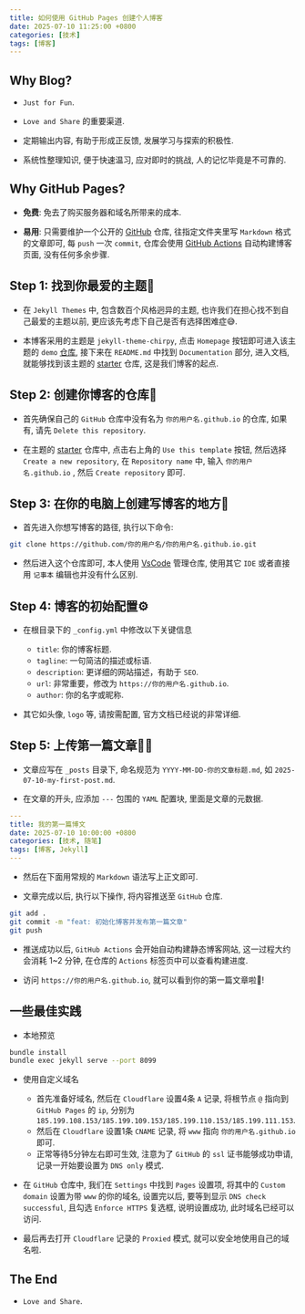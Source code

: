 ```yaml
---
title: 如何使用 GitHub Pages 创建个人博客
date: 2025-07-10 11:25:00 +0800
categories: [技术]
tags: [博客]
---
```


## Why Blog?

- `Just for Fun`.

- `Love and Share` 的重要渠道.

- 定期输出内容, 有助于形成正反馈, 发展学习与探索的积极性.

- 系统性整理知识, 便于快速温习, 应对即时的挑战, 人的记忆毕竟是不可靠的.

## Why GitHub Pages?

- **免费**: 免去了购买服务器和域名所带来的成本.

- **易用**: 只需要维护一个公开的 [GitHub](https://github.com/) 仓库,  往指定文件夹里写 `Markdown` 格式的文章即可, 每 `push` 一次 `commit`, 仓库会使用 [GitHub Actions](https://github.com/features/actions) 自动构建博客页面, 没有任何多余步骤.

## Step 1: 找到你最爱的主题🥰

- 在 `Jekyll Themes` 中, 包含数百个风格迥异的主题, 也许我们在担心找不到自己最爱的主题以前, 更应该先考虑下自己是否有选择困难症😅.

- 本博客采用的主题是 `jekyll-theme-chirpy`, 点击 `Homepage` 按钮即可进入该主题的 `demo` [仓库](https://github.com/cotes2020/jekyll-theme-chirpy/), 接下来在 `README.md` 中找到 `Documentation` 部分, 进入文档, 就能够找到该主题的 [starter](https://github.com/cotes2020/chirpy-starter) 仓库, 这是我们博客的起点.

## Step 2: 创建你博客的仓库🧱

- 首先确保自己的 `GitHub` 仓库中没有名为 `你的用户名.github.io` 的仓库, 如果有, 请先 `Delete this repository`.

- 在主题的 [starter](https://github.com/cotes2020/chirpy-starter) 仓库中, 点击右上角的 `Use this template` 按钮, 然后选择 `Create a new repository`, 在 `Repository name` 中, 输入 `你的用户名.github.io` , 然后 `Create repository` 即可.

## Step 3: 在你的电脑上创建写博客的地方📰

- 首先进入你想写博客的路径, 执行以下命令:

```bash
git clone https://github.com/你的用户名/你的用户名.github.io.git
```

- 然后进入这个仓库即可, 本人使用 [VsCode](https://code.visualstudio.com/) 管理仓库, 使用其它 `IDE` 或者直接用 `记事本` 编辑也并没有什么区别.

## Step 4: 博客的初始配置⚙️

- 在根目录下的 `_config.yml` 中修改以下关键信息

    * `title`: 你的博客标题.
    * `tagline`: 一句简洁的描述或标语.
    * `description`: 更详细的网站描述，有助于 `SEO`.
    * `url`: 非常重要，修改为 `https://你的用户名.github.io`.
    * `author`: 你的名字或昵称.

- 其它如头像, `logo` 等, 请按需配置, 官方文档已经说的非常详细.

## Step 5: 上传第一篇文章✍🏻

- 文章应写在 `_posts` 目录下, 命名规范为 `YYYY-MM-DD-你的文章标题.md`, 如 `2025-07-10-my-first-post.md`.

- 在文章的开头, 应添加 `---` 包围的 `YAML` 配置块, 里面是文章的元数据.

```yaml
---
title: 我的第一篇博文
date: 2025-07-10 10:00:00 +0800
categories: [技术, 随笔]
tags: [博客, Jekyll]
---
```

- 然后在下面用常规的 `Markdown` 语法写上正文即可.

- 文章完成以后, 执行以下操作, 将内容推送至 `GitHub` 仓库.

```bash
git add .
git commit -m "feat: 初始化博客并发布第一篇文章"
git push
```

- 推送成功以后, `GitHub Actions` 会开始自动构建静态博客网站, 这一过程大约会消耗 1~2 分钟, 在仓库的 `Actions` 标签页中可以查看构建进度.

- 访问 `https://你的用户名.github.io`, 就可以看到你的第一篇文章啦🥰!

## 一些最佳实践

- 本地预览

```bash
bundle install
bundle exec jekyll serve --port 8099
```

- 使用自定义域名

    - 首先准备好域名, 然后在 `Cloudflare` 设置4条 `A` 记录, 将根节点 `@` 指向到 `GitHub Pages` 的 `ip`, 分别为 `185.199.108.153/185.199.109.153/185.199.110.153/185.199.111.153`. 
    - 然后在 `Cloudflare` 设置1条 `CNAME` 记录, 将 `www` 指向 `你的用户名.github.io` 即可.
    - 正常等待5分钟左右即可生效, 注意为了 `GitHub` 的 `ssl` 证书能够成功申请, 记录一开始要设置为 `DNS only` 模式.

- 在 `GitHub` 仓库中, 我们在 `Settings` 中找到 `Pages` 设置项, 将其中的 `Custom domain` 设置为带 `www` 的你的域名, 设置完以后, 要等到显示 `DNS check successful`, 且勾选 `Enforce HTTPS` 复选框, 说明设置成功, 此时域名已经可以访问.

- 最后再去打开 `Cloudflare` 记录的 `Proxied` 模式, 就可以安全地使用自己的域名啦.

## The End

* `Love and Share`.
